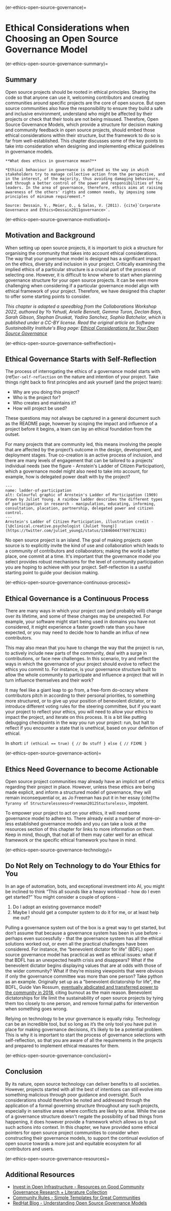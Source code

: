 (er-ethics-open-source-governance)=
# Ethical Considerations when Choosing an Open Source Governance Model

(er-ethics-open-source-governance-summary)=
## Summary

Open source projects should be rooted in ethical principles. 
Sharing the code so that anyone can use it, welcoming contributors and creating communities around specific projects are the core of open source. 
But open source communities also have the responsibility to ensure they build a safe and inclusive environment, understand who might be affected by their projects or check that their tools are not being misused. 
Therefore, Open Source Governance Models, which provide a structure for decision making and community feedback in open source projects, should embed those ethical considerations within their structure, but the framework to do so is far from well-established. 
This chapter discusses some of the key points to take into consideration when designing and implementing ethical guidelines in governance models.


```{note}
**What does ethics in governance mean?**

*Ethical behaviour in governance is defined as the way in which stakeholders try to manage collective action from the perspective, and in the interest, of the majority, thus avoiding damaging behaviours, and through a better control of the power and responsibilities of the leaders. In the area of governance, therefore, ethics aims at raising awareness of the others' rights and common needs, by imposing some principles of minimum requirement.*

Source: Dessain, V., Meier, O., & Salas, V. (2011). {cite}`Corporate Governance and Ethics<Dessain2011governance>`.
```

(er-ethics-open-source-governance-motivation)=
## Motivation and Background

When setting up open source projects, it is important to pick a structure for organising the community that takes into account ethical considerations.
The way that your governance model is designed has a significant impact on the ethics, diversity and inclusion in your project.
Critically examining the implied ethics of a particular structure is a crucial part of the process of selecting one. 
However, it is difficult to know where to start when planning governance structure for your open source projects.
It can be even more challenging when considering if a particular governance model align with ethical framework of your project.
Therefore, we have designed this chapter to offer some starting points to consider. 

*This chapter is adapted a speedblog from the Collaborations Workshop 2022, authored by  Yo Yehudi,
Arielle Bennett, Gemma Turon, Declan Bays, Sarah Gibson, Stephan Druskat, Yadira Sanchez, Sophia Batchelor, which is published under a CC-BY license. Read the original article on Software Sustainability Institute's Blog page: [Ethical Considerations for Your Open Source Governance](https://software.ac.uk/blog/2022-07-07-ethical-considerations-your-open-source-governance)* 

(er-ethics-open-source-governance-selfreflection)=
## Ethical Governance Starts with Self-Reflection 

The process of interrogating the ethics of a governance model starts with {ref}`er-self-reflection` on the nature and intention of your project. 
Take things right back to first principles and ask yourself (and the project team):
* Why are you doing this project? 
* Who is the project for?
* Who creates and maintains it? 
* How will project be used? 

These questions may not always be captured in a general document such as the README page, however by scoping the impact and influence of a project before it begins, a team can lay an ethical foundation from the outset. 

For many projects that are community led, this means involving the people that are affected by the project’s outcome in the design, development, and deployment stages.
True co-creation is an active process of inclusion, and there are many levels of engagement that can be tailored to a projects’ individual needs (see the figure - Arnstein's Ladder of Citizen Participation), which a governance model might also need to take into account, for example, how is delegated power dealt with by the project?  


```{figure} ../figures/ladder-of-participation.*
---
name: ladder-of-participation
alt: Colourful graphic of Arnstein's Ladder of Participation (1969) drawn by Juliet Young. A rainbow ladder describes the different types of participation in research - manipulation, educating, informing, consultation, placation, partnership, delegated power and citizen control. 
---
Arnstein's Ladder of Citizen Participation, illustration credit - [\@clinical.creative.psychologist (Juliet Young)](https://twitter.com/juliet_young1/status/1384604477697761281)
```

No open source project is an island.
The goal of making projects open source is to explicitly invite the kind of use and collaboration which leads to a community of contributors and collaborators; making the world a better place, one commit at a time.
It's important that the governance model you select provides robust mechanisms for the level of community participation you are hoping to achieve with your project.
Self-reflection is a useful starting point to guide your decision making. 

(er-ethics-open-source-governance-continuous-process)=
## Ethical Governance is a Continuous Process
There are many ways in which your project can (and probably will) change over its lifetime, and some of these changes may be unexpected. 
For example, your software might start being used in domains you have not considered, it might experience a faster growth rate than you have expected, or you may need to decide how to handle an influx of new contributors.

This may also mean that you have to change the way that the project is run, to actively include new parts of the community, deal with a surge in contributions, or face new challenges.
In this scenario, try and reflect the ways in which the governance of your project should evolve to reflect the ethics you commit to.
For instance, is your governance structure built to allow the whole community to participate and influence a project that will in turn influence themselves and their work?

It may feel like a giant leap to go from, a free-form do-ocracy where contributors pitch in according to their personal priorities, to something more structured, or to give up your position of benevolent dictator, or to introduce different voting rules for the steering committee, but if you want your project to reflect your ethics, you will need to allow your ethics to impact the project, and iterate on this process. 
It is a bit like putting debugging checkpoints in the way you run your project: run, but halt to reflect if you encounter a state that is unethical, based on your definition of ethical. 

In short: `if (ethical == true) { // Do stuff } else { // FIXME }`

(er-ethics-open-source-governance-action)=
## Ethics Need Governance to become Actionable
Open source project communities may already have an implicit set of ethics regarding their project in place. 
However, unless these ethics are being made explicit, and inform a structured model of governance, they will remain inconsequential or, as Jo Freeman has put it in her essay {cite}`The Tyranny of Structurelessness<Freeman2012Stuctureless>`, impotent.

To empower your project to act on your ethics, it will need some governance model to adhere to. 
There already exist a number of more-or-less established governance models and you can take a look at the resources section of this chapter for links to more information on them. 
Keep in mind, though, that not all of them may cater well for an ethical framework or the specific ethical framework you have in mind.

(er-ethics-open-source-governance-technology)=
## Do Not Rely on Technology to do Your Ethics for You

In an age of automation, bots, and exceptional investment into AI, you might be inclined to think “This all sounds like a heavy workload - how do I even get started?” You might consider a couple of options - 

1. Do I adopt an existing governance model? 
2. Maybe I should get a computer system to do it for me, or at least help me out?

Pulling a governance system out of the box is a great way to get started, but don’t assume that because a governance system has been in use before - perhaps even successfully - that the governance system has all the ethical solutions worked out, or even all the practical challenges have been considered. 
For instance, the “benevolent dictator for life” (BDFL) open source governance model has practical as well as ethical issues: what if that BDFL has an unexpected health crisis and disappears? 
What if the benevolent dictator begins displaying values that are at odds with those of the wider community?
What if they’re missing viewpoints that were obvious if only the governance committee was more than one person?
Take python as an example. 
Originally set up as a "benevolent dictatorship for life", the BDFL, Guide Van Rossum, [eventually abdicated and transferred power to the community in 2018](https://www.mail-archive.com/python-committers@python.org/msg05628.html), citing burnout as the main reason. 
Benevolent dictatorships for life limit the sustainability of open source projects by tying them too closely to one person, and remove formal paths for intervention when something goes wrong. 

Relying on technology to be your governance is equally risky.
Technology can be an incredible tool, but so long as it’s the only tool you have put in place for making governance decisions, it’s likely to be a potential problem.
This is why it is important to start the process of governance selections with self-reflection, so that you are aware of all the requirements in the projects and prepared to implement ethical measures for them.

(er-ethics-open-source-governance-conclusion)=
## Conclusion

By its nature, open source technology can deliver benefits to all societies. 
However, projects started with all the best of intentions can still evolve into something malicious through poor guidance and oversight. 
Such considerations should therefore be noted and addressed through the application of a formal governing structure throughout any such projects, especially in sensitive areas where conflicts are likely to arise. 
While the use of a governance structure doesn't negate the possibility of bad things from happening, it does however provide a framework which allows us to put such actions into context.
In this chapter, we have provided some ethical pointers for open source project communities to consider when constructing their governance models, to support the continual evolution of open source towards a more just and equitable ecosystem for all contributors and users. 

(er-ethics-open-source-governance-resources)=
## Additional Resources
* [Invest in Open Infrastructure - Resources on Good Community Governance Research + Literature Collection](https://investinopen.org/research/good-community-governance/)
* [Community Rules - Simple Templates for Great Communities](https://communityrule.info/book/)
* [RedHat Blog - Understanding Open Source Governance Models](https://www.redhat.com/en/blog/understanding-open-source-governance-models)
